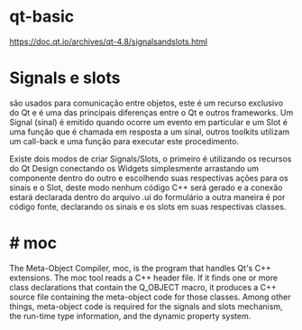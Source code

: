 # qt-basic

https://doc.qt.io/archives/qt-4.8/signalsandslots.html

# Signals e slots
são usados para comunicação entre objetos, este é um recurso exclusivo do Qt e é uma das principais diferenças entre o Qt e outros frameworks. 
Um Signal (sinal) é emitido quando ocorre um evento em particular e um Slot é uma função que é chamada em resposta a um sinal, outros toolkits utilizam um call-back 
e uma função para executar este procedimento.

Existe dois modos de criar Signals/Slots, o primeiro é utilizando os recursos do Qt Design conectando os Widgets simplesmente arrastando um componente dentro 
do outro e escolhendo suas respectivas ações para os sinais e o Slot, deste modo nenhum código C++ será gerado e a conexão estará declarada dentro do 
arquivo .ui do formulário a outra maneira é por código fonte, declarando os sinais e os slots em suas respectivas classes.


# # moc
The Meta-Object Compiler, moc, is the program that handles Qt's C++ extensions. The moc tool reads a C++ header file. If it finds one or more class declarations 
that contain the Q_OBJECT macro, it produces a C++ source file containing the meta-object code for those classes. Among other things, meta-object code is required 
for the signals and slots mechanism, the run-time type information, and the dynamic property system.
